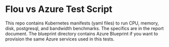 # Flou vs Azure Test Script

This repo contains Kubernetes manifests (yaml files) to run CPU, memory, disk, postgresql, and bandwidth benchmarks. The specifics are in the report document.
The blueprint directory contains Azure Blueprint if you want to provision the same Azure services used in this tests.

